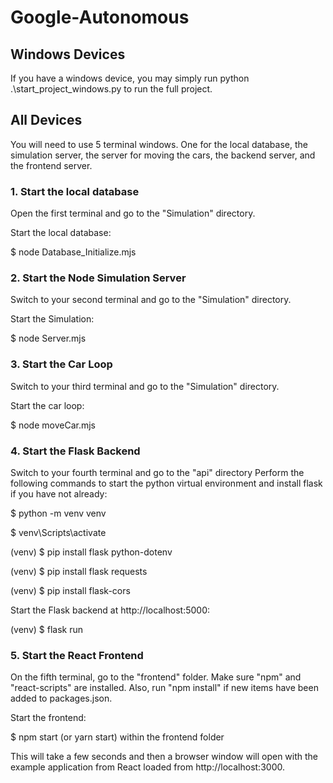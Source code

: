 # Google-Autonomous

## Windows Devices

If you have a windows device, you may simply run python .\start_project_windows.py to run the full project.

## All Devices

You will need to use 5 terminal windows. One for the local database, the simulation server, the server for moving the cars, the backend server, and the frontend server.

### 1. Start the local database

Open the first terminal and go to the "Simulation" directory.

Start the local database:


$ node Database_Initialize.mjs


### 2. Start the Node Simulation Server

Switch to your second terminal and go to the "Simulation" directory.

Start the Simulation:


$ node Server.mjs


### 3. Start the Car Loop

Switch to your third terminal and go to the "Simulation" directory.

Start the car loop:


$ node moveCar.mjs

### 4. Start the Flask Backend

Switch to your fourth terminal and go to the "api" directory
Perform the following commands to start the python virtual environment and install flask if you have not already:


$ python -m venv venv

$ venv\Scripts\activate

(venv) $ pip install flask python-dotenv

(venv) $ pip install flask requests

(venv) $ pip install flask-cors


Start the Flask backend at http://localhost:5000:

 
(venv) $ flask run

### 5. Start the React Frontend

On the fifth terminal, 
go to the "frontend" folder. Make sure "npm" and "react-scripts" are installed. Also, run "npm install" if new items have been added to packages.json.


Start the frontend:


$ npm start (or yarn start) within the frontend folder


This will take a few seconds and then a browser window will open with the example application from React loaded from http://localhost:3000.

